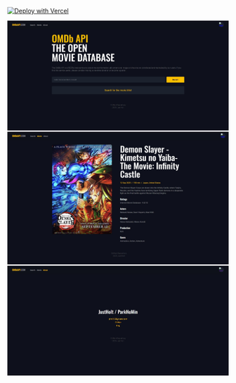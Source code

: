 [![Deploy with Vercel](https://vercel.com/button)](movie-ekps73fs7-just-ho-its-projects.vercel.app](https://movie-app-tau-sandy.vercel.app/#/))

![홈 화면(검색 창)](./screenshoot/1.JPG)
![영화 상세 화면](./screenshoot/2.JPG)
![유저 정보 화면](./screenshoot/3.JPG)
